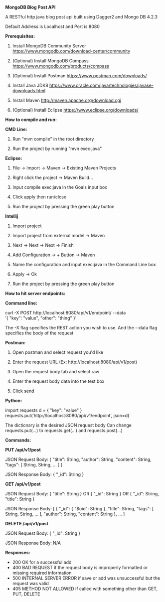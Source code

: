 **MongoDB Blog Post API**

A RESTful http java blog post api built using Dagger2 and Mongo DB 4.2.3

Default Address is Localhost and Port is 8080


**Prerequisites:**

1. Install MongoDB Community Server https://www.mongodb.com/download-center/community

2. (Optional) Install MongoDB Compass https://www.mongodb.com/products/compass

3. (Optional) Install Postman https://www.postman.com/downloads/

4. Install Java JDK8 https://www.oracle.com/java/technologies/javase-downloads.html

5. Install Maven http://maven.apache.org/download.cgi

6. (Optional) Install Eclipse https://www.eclipse.org/downloads/




**How to compile and run:**

**CMD Line:**

1. Run "mvn compile" in the root directory

2. Run the project by running "mvn exec:java"

**Eclipse:**

1. File -> Import -> Maven -> Existing Maven Projects

2. Right click the project -> Maven Build...

3. Input compile exec:java in the Goals input box

4. Click apply then run/close

5. Run the project by pressing the green play button

**Intellij**

1. Import project

2. Import project from external model -> Maven

3. Next -> Next -> Next -> Finish

4. Add Configuration -> + Button -> Maven

5. Name the configuration and input exec:java in the Command Line box

6. Apply -> Ok

7. Run the project by pressing the green play button





**How to hit server endpoints:**

**Command line:**

curl -X POST http://localhost:8080/api/v1/endpoint/ --data \
’{ "key": "value", "other": "thing" }’

The -X flag specifies the REST action you wish to use.
And the --data flag specifies the body of the request

**Postman:**

1. Open postman and select request you'd like

2. Enter the request URL (Ex: http://localhost:8080/api/v1/post)

3. Open the request body tab and select raw

4. Enter the request body data into the test box

5. Click send

**Python:**

import requests
d = { "key": "value" }
requests.put(’http://localhost:8080/api/v1/endpoint’, json=d)

The dictionary is the desired JSON request body
Can change requests.put(...) to requests.get(...) and requests.post(...)



**Commands:**

**PUT /api/v1/post**

JSON Request Body:
{
"title": String,
"author": String,
"content": String,
"tags": [
String,
String,
...
]
}

JSON Response Body:
{
"_id": String
}



**GET /api/v1/post**

JSON Request Body:
{
"title": String
}
OR
{
"_id": String
}
OR
{
"_id": String, 
"title": String
}

JSON Response Body:
[
{
"_id": {
"$oid": String
},
"title": String,
"tags": [
String,
String,
...
],
"author": String,
"content": String
},
...
]



**DELETE /api/v1/post**

JSON Request Body:
{
"_id": String
}

JSON Response Body:
N/A



**Responses:**
- 200 OK for a successful add
- 400 BAD REQUEST if the request body is improperly formatted or missing required information
- 500 INTERNAL SERVER ERROR if save or add was unsuccessful but the request was valid
- 405 METHOD NOT ALLOWED if called with something other than GET, PUT, DELETE
